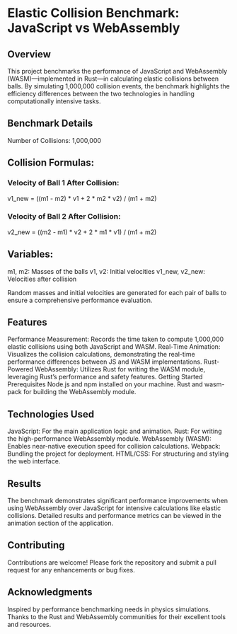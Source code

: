 # Elastic Collision Benchmark: JavaScript vs WebAssembly


## Overview

This project benchmarks the performance of JavaScript and WebAssembly (WASM)—implemented in Rust—in calculating elastic collisions between balls. By simulating 1,000,000 collision events, the benchmark highlights the efficiency differences between the two technologies in handling computationally intensive tasks.

## Benchmark Details
Number of Collisions: 1,000,000

## Collision Formulas:

### Velocity of Ball 1 After Collision:
v1_new = ((m1 - m2) * v1 + 2 * m2 * v2) / (m1 + m2)

### Velocity of Ball 2 After Collision:
v2_new = ((m2 - m1) * v2 + 2 * m1 * v1) / (m1 + m2)

## Variables:

m1, m2: Masses of the balls
v1, v2: Initial velocities
v1_new, v2_new: Velocities after collision

Random masses and initial velocities are generated for each pair of balls to ensure a comprehensive performance evaluation.

## Features
Performance Measurement: Records the time taken to compute 1,000,000 elastic collisions using both JavaScript and WASM.
Real-Time Animation: Visualizes the collision calculations, demonstrating the real-time performance differences between JS and WASM implementations.
Rust-Powered WebAssembly: Utilizes Rust for writing the WASM module, leveraging Rust’s performance and safety features.
Getting Started
Prerequisites
Node.js and npm installed on your machine.
Rust and wasm-pack for building the WebAssembly module.

## Technologies Used
JavaScript: For the main application logic and animation.
Rust: For writing the high-performance WebAssembly module.
WebAssembly (WASM): Enables near-native execution speed for collision calculations.
Webpack: Bundling the project for deployment.
HTML/CSS: For structuring and styling the web interface.

## Results
The benchmark demonstrates significant performance improvements when using WebAssembly over JavaScript for intensive calculations like elastic collisions. Detailed results and performance metrics can be viewed in the animation section of the application.

## Contributing
Contributions are welcome! Please fork the repository and submit a pull request for any enhancements or bug fixes.

## Acknowledgments
Inspired by performance benchmarking needs in physics simulations.
Thanks to the Rust and WebAssembly communities for their excellent tools and resources.
